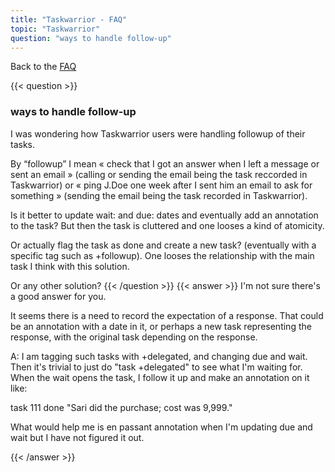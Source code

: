 ```yaml
---
title: "Taskwarrior - FAQ"
topic: "Taskwarrior"
question: "ways to handle follow-up"
---
```


Back to the [FAQ](/support/faq)

{{< question >}}
### ways to handle follow-up

I was wondering how Taskwarrior users were handling followup of their tasks.

By “followup” I mean « check that I got an answer when I left a message or sent an email » (calling or sending the email being the task reccorded in Taskwarrior) or « ping J.Doe one week after I sent him an email to ask for something » (sending the email being the task recorded in Taskwarrior).

Is it better to update wait: and due: dates and eventually add an annotation to the task? But then the task is cluttered and one looses a kind of atomicity.

Or actually flag the task as done and create a new task? (eventually with a specific tag such as +followup). One looses the relationship with the main task I think with this solution.

Or any other solution?
{{< /question >}}
{{< answer >}}
I'm not sure there's a good answer for you.

It seems there is a need to record the expectation of a response.
That could be an annotation with a date in it, or perhaps a new task representing the response, with the original task depending on the response.

A: I am tagging such tasks with +delegated, and changing due and wait. Then it's trivial to just do "task +delegated" to see what I'm waiting for. When the wait opens the task, I follow it up and make an annotation on it like: 

task 111 done "Sari did the purchase; cost was 9,999."
 

What would help me is en passant annotation when I'm updating due and wait but I have not figured it out.

{{< /answer >}}
